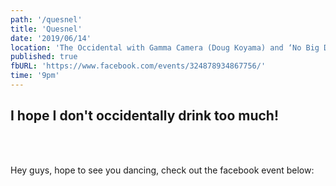 ```yaml
---
path: '/quesnel'
title: 'Quesnel'
date: '2019/06/14'
location: 'The Occidental with Gamma Camera (Doug Koyama) and ‘No Big D’'
published: true
fbURL: 'https://www.facebook.com/events/324878934867756/'
time: '9pm'
---
```


## I hope I don't occidentally drink too much!

<br/><br/>

Hey guys, hope to see you dancing, check out the facebook event below:
